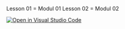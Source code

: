 Lesson 01 = Modul 01
Lesson 02 = Modul 02

[![Open in Visual Studio Code](https://classroom.github.com/assets/open-in-vscode-c66648af7eb3fe8bc4f294546bfd86ef473780cde1dea487d3c4ff354943c9ae.svg)](https://classroom.github.com/online_ide?assignment_repo_id=9829517&assignment_repo_type=AssignmentRepo)
